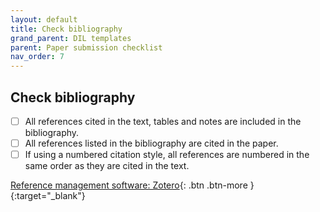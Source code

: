 ```yaml
---
layout: default
title: Check bibliography
grand_parent: DIL templates
parent: Paper submission checklist
nav_order: 7
---
```



## Check bibliography

- [ ] All references cited in the text, tables and notes are included in the bibliography.
- [ ] All references listed in the bibliography are cited in the paper.
- [ ] If using a numbered citation style, all references are numbered in the same order as they are cited in the text.

[Reference management software: Zotero](https://www.zotero.org/support/quick_start_guide){: .btn .btn-more }{:target="_blank"}